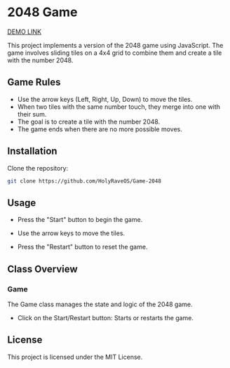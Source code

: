 # 2048 Game

[DEMO LINK](https://HolyRaveOS.github.io/Game-2048/)

This project implements a version of the 2048 game using JavaScript. The game involves sliding tiles on a 4x4 grid to combine them and create a tile with the number 2048.

## Game Rules

- Use the arrow keys (Left, Right, Up, Down) to move the tiles.
- When two tiles with the same number touch, they merge into one with their sum.
- The goal is to create a tile with the number 2048.
- The game ends when there are no more possible moves.

## Installation

Clone the repository:

```sh
git clone https://github.com/HolyRaveOS/Game-2048
```

## Usage

- Press the "Start" button to begin the game.

- Use the arrow keys to move the tiles.
- Press the "Restart" button to reset the game.

## Class Overview

### Game

The Game class manages the state and logic of the 2048 game.

- Click on the Start/Restart button: Starts or restarts the game.

## License

This project is licensed under the MIT License.
